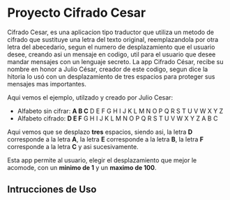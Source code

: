 # Proyecto Cifrado Cesar

Cifrado Cesar, es una aplicacion tipo traductor que utiliza un metodo de cifrado que sustituye una letra del texto original, reemplazandola por otra letra del abecedario, segun el numero de desplazamiento que el usuario desee, creando asi un mensaje en codigo, util para el usuario que desee mandar mensajes con un lenguaje secreto.
La app Cifrado César, recibe su nombre en honor a Julio César, creador de este codigo, segun dice la hitoria lo usó con un desplazamiento de tres espacios para proteger sus mensajes mas importantes.

Aqui vemos el ejemplo, utilzado  y creado por Julio Cesar:

* Alfabeto sin cifrar: **A B C** D E F G H I J K L M N O P Q R S T U V W X Y Z
* Alfabeto cifrado:    **D E F** G H I J K L M N O P Q R S T U V W X Y Z A B C

Aqui vemos que se desplazo **tres** espacios, siendo asi, la letra **D** corresponde a la letra **A**, la letra **E** corresponde a la letra **B**, la letra **F** corresponde a la letra **C** y asi sucesivamente.

Esta app permite al usuario, elegir el desplazamiento que mejor le acomode, con un **minimo de 1** y un **maximo de 100**.

## Intrucciones de Uso




